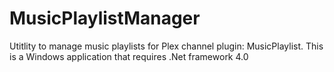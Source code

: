 MusicPlaylistManager
====================

Utitlity to manage music playlists for Plex channel plugin: MusicPlaylist. 
This is a Windows application that requires .Net framework 4.0
